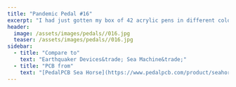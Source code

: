 ```yaml
---
title: "Pandemic Pedal #16"
excerpt: "I had just gotten my box of 42 acrylic pens in different colors and decided i would see what i could draw. This always gets mistaken for a tentacle but it is the sea machine. If I build another I am going to try to draw a mechanical octopus."
header:
  image: /assets/images/pedals//016.jpg
  teaser: /assets/images/pedals//016.jpg
sidebar:
  - title: "Compare to"
    text: "Earthquaker Devices&trade; Sea Machine&trade;"
  - title: "PCB from"
    text: "[PedalPCB Sea Horse](https://www.pedalpcb.com/product/seahorse/)"
---
```


